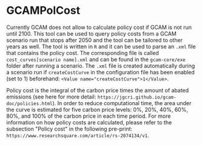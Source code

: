 # GCAMPolCost

Currently GCAM does not allow to calculate policy cost if GCAM is not run until 2100. This tool can be used to query policy costs from a GCAM scenario run that stops after 2050 and the tool can be tailored to other years as well. The tool is written in `R` and it can be used to parse an `.xml` file that contains the policy cost. The corresponding file is called `cost_curves[scenario name].xml` and can be found in the `gcam-core/exe` folder after running a scenario. The `.xml` file is created automatically during a scenario run if `createCostCurve` in the configuration file has been enabled (set to 1) beforehand: `<Value name="createCostCurve">1</Value>`. 

Policy cost is the integral of the carbon price times the amount of abated emissions (see here for more detail: `https://jgcri.github.io/gcam-doc/policies.html`). In order to reduce computational time, the area under the curve is estimated for five carbon price levels: 0%, 20%, 40%, 60%, 80%, and 100% of the carbon price in each time period. For more information on how policy costs are calculated, please refer to the subsection "Policy cost" in the following pre-print: `https://www.researchsquare.com/article/rs-2074134/v1`.


